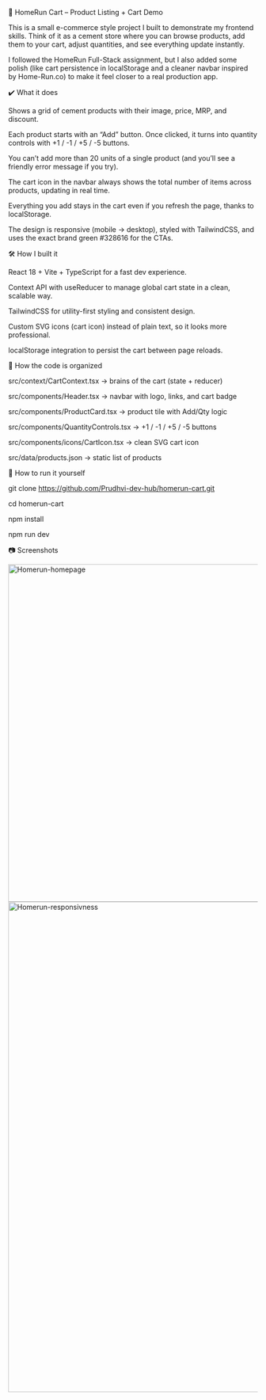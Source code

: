 🛒 HomeRun Cart – Product Listing + Cart Demo

This is a small e-commerce style project I built to demonstrate my frontend skills.
Think of it as a cement store where you can browse products, add them to your cart, adjust quantities, and see everything update instantly.

I followed the HomeRun Full-Stack assignment, but I also added some polish (like cart persistence in localStorage and a cleaner navbar inspired by Home-Run.co) to make it feel closer to a real production app.

✔️ What it does

Shows a grid of cement products with their image, price, MRP, and discount.

Each product starts with an “Add” button. Once clicked, it turns into quantity controls with +1 / -1 / +5 / -5 buttons.

You can’t add more than 20 units of a single product (and you’ll see a friendly error message if you try).

The cart icon in the navbar always shows the total number of items across products, updating in real time.

Everything you add stays in the cart even if you refresh the page, thanks to localStorage.

The design is responsive (mobile → desktop), styled with TailwindCSS, and uses the exact brand green #328616 for the CTAs.

🛠️ How I built it

React 18 + Vite + TypeScript for a fast dev experience.

Context API with useReducer to manage global cart state in a clean, scalable way.

TailwindCSS for utility-first styling and consistent design.

Custom SVG icons (cart icon) instead of plain text, so it looks more professional.

localStorage integration to persist the cart between page reloads.

📂 How the code is organized

src/context/CartContext.tsx → brains of the cart (state + reducer)

src/components/Header.tsx → navbar with logo, links, and cart badge

src/components/ProductCard.tsx → product tile with Add/Qty logic

src/components/QuantityControls.tsx → +1 / -1 / +5 / -5 buttons

src/components/icons/CartIcon.tsx → clean SVG cart icon

src/data/products.json → static list of products

🚀 How to run it yourself

git clone https://github.com/Prudhvi-dev-hub/homerun-cart.git

cd homerun-cart

npm install

npm run dev

📷 Screenshots

<img width="1364" height="682" alt="Homerun-homepage" src="https://github.com/user-attachments/assets/d79afb88-5e60-49de-8df8-82dc1169b71b" />

<img width="566" height="991" alt="Homerun-responsivness" src="https://github.com/user-attachments/assets/41d1df8e-6ad2-4738-9a0d-40a7588c7372" />

